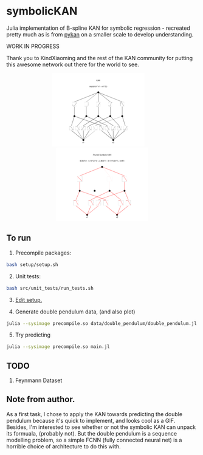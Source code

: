 # symbolicKAN

Julia implementation of B-spline KAN for symbolic regression - recreated pretty much as is from [pykan](https://github.com/KindXiaoming/pykan) on a smaller scale to develop understanding.

WORK IN PROGRESS 

Thank you to KindXiaoming and the rest of the KAN community for putting this awesome network out there for the world to see.

<p align="center">
<img src="figures/symbolic_test.png" alt="KAN Network" width="48%" style="padding-right: 20px;">
<img src="figures/symbolic_test_pruned.png" alt="Pruned KAN Network" width="48%">
</p>


## To run

1. Precompile packages:

```bash
bash setup/setup.sh
```

2. Unit tests:

```bash
bash src/unit_tests/run_tests.sh
```

3. [Edit setup.](config/config.ini)

4. Generate double pendulum data, (and also plot)

```bash
julia --sysimage precompile.so data/double_pendulum/double_pendulum.jl
```

5. Try predicting

```bash
julia --sysimage precompile.so main.jl
```

## TODO

1. Feynmann Dataset


## Note from author.

As a first task, I chose to apply the KAN towards predicting the double pendulum because it's quick to implement, and looks cool as a GIF. Besides, I'm interested to see whether or not the symbolic KAN can unpack its formuala, (probably not). But the double pendulum is a sequence modelling problem, so a simple FCNN (fully connected neural net) is a horrible choice of architecture to do this with.
